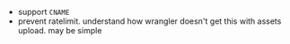 - support `CNAME`
- prevent ratelimit. understand how wrangler doesn't get this with assets upload. may be simple
